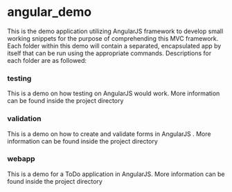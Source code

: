 # angular_demo

This is the demo application utilizing AngularJS framework to develop small working snippets for the purpose of comprehending this MVC framework. Each folder within this demo will contain a separated, encapsulated app by itself that can be run using the appropriate commands. Descriptions for each folder are as followed:

### testing

This is a demo on how testing on AngularJS would work. More information can be found inside the project directory

### validation

This is a demo on how to create and validate forms in AngularJS . More information can be found inside the project directory

### webapp

This is a demo for a ToDo application in AngularJS. More information can be found inside the project directory

